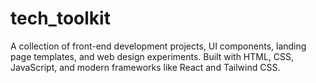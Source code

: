 # tech_toolkit
A collection of front-end development projects, UI components, landing page templates, and web design experiments. Built with HTML, CSS, JavaScript, and modern frameworks like React and Tailwind CSS.
